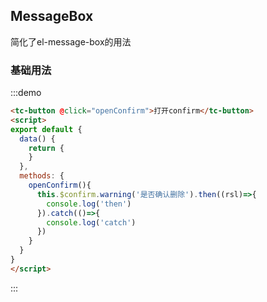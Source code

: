 ## MessageBox
简化了el-message-box的用法

### 基础用法
:::demo
```html
<tc-button @click="openConfirm">打开confirm</tc-button>
<script>
export default {
  data() {
    return {
    }
  },
  methods: {
    openConfirm(){
      this.$confirm.warning('是否确认删除').then((rsl)=>{
        console.log('then')
      }).catch(()=>{
        console.log('catch')
      })
    }
  }
}
</script>
```
:::